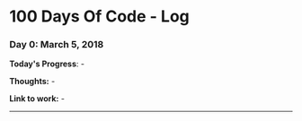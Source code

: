 # 100 Days Of Code - Log

### Day 0: March 5, 2018

**Today's Progress**: -

**Thoughts:** -

**Link to work:** -

***